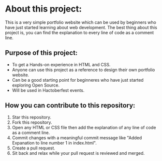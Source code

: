 # About this project:
This is a very simple portfolio website which can be used by beginners who have just started learning about web development. The best thing
about this project is, you can find the explanation to every line of code as a comment line.


## Purpose of this project:
- To get a Hands-on experience in HTML and CSS.
- Anyone can use this project as a reference to design their own portfolio website.
- Can be a good starting point for beginneres who have just started exploring Open Source. 
- Will be used in Hactoberfest events.

## How you can contribute to this repository:

1. Star this repository.
2. Fork this repository.
3. Open any HTML or CSS file then add the explanation of any line of code as a comment line.
4. Commit changes with a meaningful commit message like "Added Expanation to line number 1 in index.html". 
5. Create a pull request.
6. Sit back and relax while your pull request is reviewed and merged.
